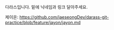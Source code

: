 다라스입니다. 밑에 닉네임과 링크 달아주세요.

제이온: https://github.com/jaeseongDev/darass-git-practice/blob/feature/jayon/jayon.md
